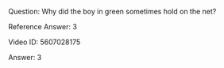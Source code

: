 Question: Why did the boy in green sometimes hold on the net?

Reference Answer: 3

Video ID: 5607028175

Answer: 3

